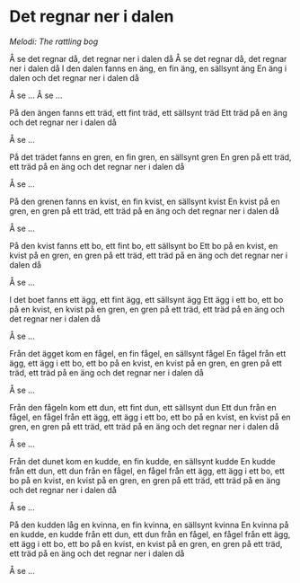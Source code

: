 # Det regnar ner i dalen
*Melodi: The rattling bog*
 
Å se det regnar då, det regnar ner i dalen då
Å se det regnar då, det regnar ner i dalen då
I den dalen fanns en äng,
en fin äng, en sällsynt äng
En äng i dalen och det regnar ner i dalen då
 
Å se ...
Å se ...
 
På den ängen fanns ett träd,
ett fint träd, ett sällsynt träd
Ett träd på en äng och det regnar ner i dalen då
 
Å se ...
 
På det trädet fanns en gren,
en fin gren, en sällsynt gren
En gren på ett träd, ett träd på en äng
och det regnar ner i dalen då
 
Å se ...
 
På den grenen fanns en kvist,
en fin kvist, en sällsynt kvist
En kvist på en gren, en gren på ett träd, 
ett träd på en äng och det regnar ner i dalen då
 
Å se ...
 
På den kvist fanns ett bo,
ett fint bo, ett sällsynt bo
Ett bo på en kvist, en kvist på en gren, en gren på ett träd, 
ett träd på en äng och det regnar ner i dalen då
 
Å se ...
 
I det boet fanns ett ägg,
ett fint ägg, ett sällsynt ägg
Ett ägg i ett bo, ett bo på en kvist, en kvist på en gren, en gren på
ett träd, ett träd på en äng och det regnar ner i dalen då
 
Å se ...
 
Från det ägget kom en fågel,
en fin fågel, en sällsynt fågel
En fågel från ett ägg, ett ägg i ett bo, ett bo på en kvist, en kvist på
en gren, en gren på ett träd, ett träd på en äng och det regnar ner i dalen då
 
Å se ...
 
Från den fågeln kom ett dun,
ett fint dun, ett sällsynt dun
Ett dun från en fågel, en fågel från ett ägg, ett ägg i ett bo, ett bo på
en kvist, en kvist på en gren, en gren på ett träd, ett träd på en äng
och det regnar ner i dalen då
 
Å se ...
 
Från det dunet kom en kudde,
en fin kudde, en sällsynt kudde
En kudde från ett dun, ett dun från en fågel, en fågel från ett ägg,
ett ägg i ett bo, ett bo på en kvist, en kvist på en gren, en gren på
ett träd, ett träd på en äng och det regnar ner i dalen då
 
Å se ...
 
På den kudden låg en kvinna,
en fin kvinna, en sällsynt kvinna
En kvinna på en kudde, en kudde från ett dun, ett dun från en fågel, 
en fågel från ett ägg, ett ägg i ett bo, ett bo på en kvist, 
en kvist på en gren, en gren på ett träd, ett träd på en äng 
och det regnar ner i dalen då
 
Å se ...

